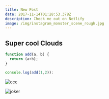 ```yaml
---
title: New Post
date: 2017-11-14T01:28:53.378Z
description: Check me out on Netlify
image: /img/instagram_monster_scene_rough.jpg
---
```

## Super cool Clouds

```javascript
function add(a, b) {
  return (a+b);
}

console.log(add(1,2)):
```

![ccc](/img/ocean-clouds.jpg)

![joker](/img/JokerFace.jpg)
